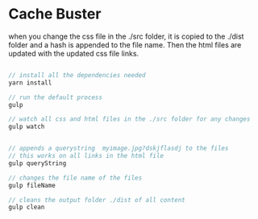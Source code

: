 # Cache Buster

when you change the css file in the ./src folder, it is copied to the ./dist folder and a hash is appended to the file name. Then the html files are updated with the updated css file links.

```javascript

// install all the dependencies needed
yarn install

// run the default process
gulp

// watch all css and html files in the ./src folder for any changes
gulp watch


// appends a querystring  myimage.jpg?dskjflasdj to the files
// this works on all links in the html file
gulp queryString

// changes the file name of the files
gulp fileName

// cleans the output folder ./dist of all content
gulp clean

```
